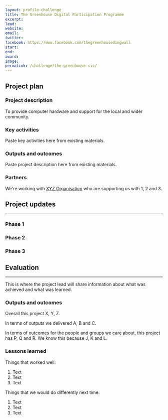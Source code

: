 ```yaml
---
layout: profile-challenge
title: The Greenhouse Digital Participation Programme
excerpt: 
lead: 
website: 
email: 
twitter: 
facebook: https://www.facebook.com/thegreenhousedingwall
start: 
end: 
award: 
image:
permalink: /challenge/the-greenhouse-cic/ 
---
```


## **Project plan**

### Project description

To provide computer hardware and support for the local and wider community. 

### Key activities

Paste key activities here from existing materials.

### Outputs and outcomes

Paste project description here from existing materials.

### Partners

We're working with [XYZ Organisation](/charter/xyz-org/) who are supporting us with 1, 2 and 3.


## **Project updates**

---

### Phase 1


### Phase 2


### Phase 3


## **Evaluation**

---

This is where the project lead will share information about what was achieved and what was learned.

### Outputs and outcomes

Overall this project X, Y, Z.

In terms of outputs we delivered A, B and C.

In terms of outcomes for the people and groups we care about, this project has P, Q and R. We know this because J, K and L.

### Lessons learned

Things that worked well:

1. Text
2. Text
3. Text

Things that we would do differently next time:

1. Text
2. Text
3. Text
